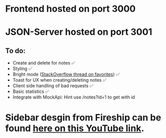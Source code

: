 # Frontend hosted on port 3000
# JSON-Server hosted on port 3001

## To do:
- Create and delete for notes ✅
- Styling ✅
- Bright mode ([StackOverflow thread on favorites](https://stackoverflow.com/questions/37801882/how-to-change-css-root-color-variables-in-javascript)) ✅
- Toast for UX when creating/deleting notes ✅
- Client side handling of bad requests ✅
- Basic statistics ✅
- Integrate with MockApi: Hint use /notes?id=1 to get with id

# Sidebar desgin from Fireship can be found [here on this YouTube link](https://www.youtube.com/watch?v=biOMz4puGt8&list=WL&index=14&t=74s&ab_channel=Fireship).
